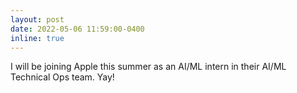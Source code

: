 ```yaml
---
layout: post
date: 2022-05-06 11:59:00-0400
inline: true
---
```


I will be joining Apple this summer as an AI/ML intern in their AI/ML Technical Ops team. Yay!